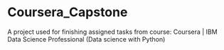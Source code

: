 # Coursera_Capstone
A project used for finishing assigned tasks from course: Coursera | IBM Data Science Professional (Data science with Python)
